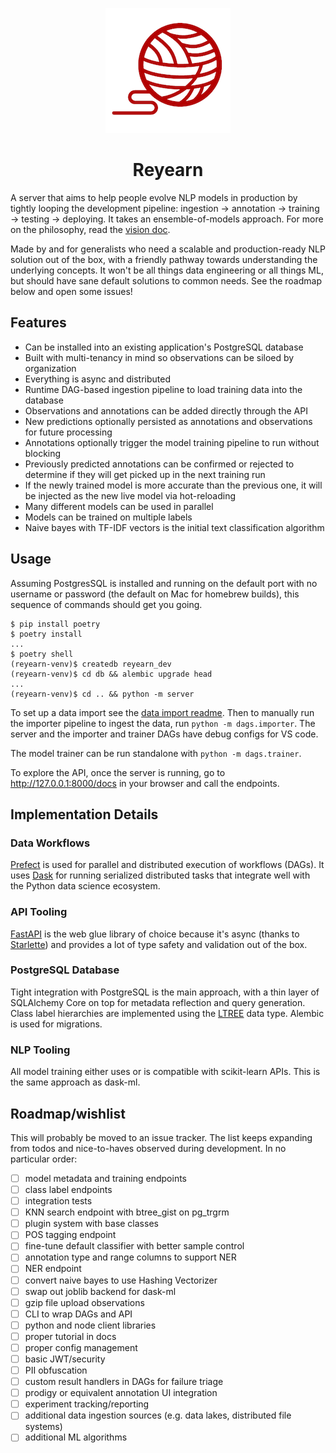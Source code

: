 <p align="center">
  <img src="./docs/logo.png" width=200>
</p>
<h1 align="center">Reyearn</h1>

A server that aims to help people evolve NLP models in production by tightly looping the development pipeline: ingestion -> annotation -> training -> testing -> deploying. It takes an ensemble-of-models approach. For more on the philosophy, read the [vision doc](docs/vision.md).

Made by and for generalists who need a scalable and production-ready NLP solution out of the box, with a friendly pathway towards understanding the underlying concepts. It won't be all things data engineering or all things ML, but should have sane default solutions to common needs. See the roadmap below and open some issues!

## Features

- Can be installed into an existing application's PostgreSQL database
- Built with multi-tenancy in mind so observations can be siloed by organization
- Everything is async and distributed
- Runtime DAG-based ingestion pipeline to load training data into the database
- Observations and annotations can be added directly through the API
- New predictions optionally persisted as annotations and observations for future processing
- Annotations optionally trigger the model training pipeline to run without blocking
- Previously predicted annotations can be confirmed or rejected to determine if they will get picked up in the next training run
- If the newly trained model is more accurate than the previous one, it will be injected as the new live model via hot-reloading
- Many different models can be used in parallel
- Models can be trained on multiple labels
- Naive bayes with TF-IDF vectors is the initial text classification algorithm

## Usage

Assuming PostgresSQL is installed and running on the default port with no username or password (the default on Mac for homebrew builds), this sequence of commands should get you going.

```shell
$ pip install poetry
$ poetry install
...
$ poetry shell
(reyearn-venv)$ createdb reyearn_dev
(reyearn-venv)$ cd db && alembic upgrade head
...
(reyearn-venv)$ cd .. && python -m server
```

To set up a data import see the [data import readme](./data/import/email/README.md). Then to manually run the importer pipeline to ingest the data, run `python -m dags.importer`. The server and the importer and trainer DAGs have debug configs for VS code.

The model trainer can be run standalone with `python -m dags.trainer`.

To explore the API, once the server is running, go to http://127.0.0.1:8000/docs in your browser and call the endpoints.

## Implementation Details

### Data Workflows

[Prefect](https://docs.prefect.io/core/getting_started/why-prefect.html) is used for parallel and distributed execution of workflows (DAGs). It uses [Dask](https://docs.dask.org/en/latest/why.html) for running serialized distributed tasks that integrate well with the Python data science ecosystem.

### API Tooling

[FastAPI](https://fastapi.tiangolo.com/history-design-future/) is the web glue library of choice because it's async (thanks to [Starlette](https://www.starlette.io/)) and provides a lot of type safety and validation out of the box.

### PostgreSQL Database

Tight integration with PostgreSQL is the main approach, with a thin layer of SQLAlchemy Core on top for metadata reflection and query generation. Class label hierarchies are implemented using the [LTREE](https://www.postgresql.org/docs/9.1/ltree.html) data type. Alembic is used for migrations.

### NLP Tooling

All model training either uses or is compatible with scikit-learn APIs. This is the same approach as dask-ml.

## Roadmap/wishlist

This will probably be moved to an issue tracker. The list keeps expanding from todos and nice-to-haves observed during development. In no particular order:

- [ ] model metadata and training endpoints
- [ ] class label endpoints
- [ ] integration tests
- [ ] KNN search endpoint with btree_gist on pg_trgrm
- [ ] plugin system with base classes
- [ ] POS tagging endpoint
- [ ] fine-tune default classifier with better sample control
- [ ] annotation type and range columns to support NER
- [ ] NER endpoint
- [ ] convert naive bayes to use Hashing Vectorizer
- [ ] swap out joblib backend for dask-ml
- [ ] gzip file upload observations
- [ ] CLI to wrap DAGs and API
- [ ] python and node client libraries
- [ ] proper tutorial in docs
- [ ] proper config management
- [ ] basic JWT/security
- [ ] PII obfuscation
- [ ] custom result handlers in DAGs for failure triage
- [ ] prodigy or equivalent annotation UI integration
- [ ] experiment tracking/reporting
- [ ] additional data ingestion sources (e.g. data lakes, distributed file systems)
- [ ] additional ML algorithms
